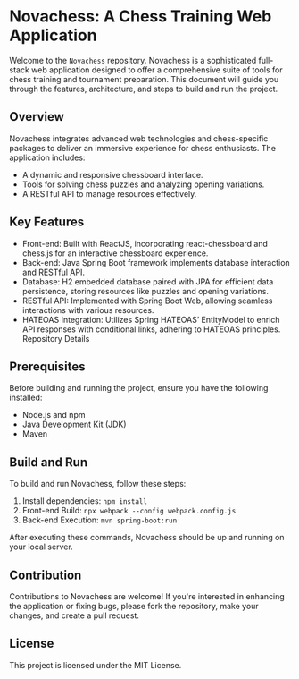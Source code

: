 # Novachess: A Chess Training Web Application
Welcome to the `Novachess` repository. Novachess is a sophisticated full-stack web application designed to offer a comprehensive suite of tools for chess training and tournament preparation. This document will guide you through the features, architecture, and steps to build and run the project.

## Overview
Novachess integrates advanced web technologies and chess-specific packages to deliver an immersive experience for chess enthusiasts. The application includes:

- A dynamic and responsive chessboard interface.
- Tools for solving chess puzzles and analyzing opening variations.
- A RESTful API to manage resources effectively.

## Key Features
- Front-end: Built with ReactJS, incorporating react-chessboard and chess.js for an interactive chessboard experience.
- Back-end: Java Spring Boot framework implements database interaction and RESTful API.
- Database: H2 embedded database paired with JPA for efficient data persistence, storing resources like puzzles and opening variations.
- RESTful API: Implemented with Spring Boot Web, allowing seamless interactions with various resources.
- HATEOAS Integration: Utilizes Spring HATEOAS’ EntityModel to enrich API responses with conditional links, adhering to HATEOAS principles.
Repository Details

## Prerequisites
Before building and running the project, ensure you have the following installed:

- Node.js and npm
- Java Development Kit (JDK)
- Maven

## Build and Run
To build and run Novachess, follow these steps:
1. Install dependencies:
    ```npm install```
2. Front-end Build:
    ```npx webpack --config webpack.config.js```
3. Back-end Execution:
    ```mvn spring-boot:run```

After executing these commands, Novachess should be up and running on your local server.

## Contribution
Contributions to Novachess are welcome! If you're interested in enhancing the application or fixing bugs, please fork the repository, make your changes, and create a pull request.

## License
This project is licensed under the MIT License.